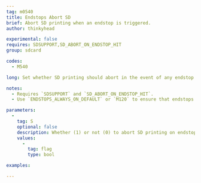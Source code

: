```yaml
---
tag: m0540
title: Endstops Abort SD
brief: Abort SD printing when an endstop is triggered.
author: thinkyhead

experimental: false
requires: SDSUPPORT,SD_ABORT_ON_ENDSTOP_HIT
group: sdcard

codes:
  - M540

long: Set whether SD printing should abort in the event of any endstop being triggered. This provides a fast way to abort a print in the event of mechanical failure such as loose couplings, lost steps, diverted axes, binding, etc., which lead to axes being very far out of position.

notes:
  - Requires `SDSUPPORT` and `SD_ABORT_ON_ENDSTOP_HIT`.
  - Use `ENDSTOPS_ALWAYS_ON_DEFAULT` or `M120` to ensure that endstops are enabled.

parameters:
  -
    tag: S
    optional: false
    description: Whether (1) or not (0) to abort SD printing on endstop hit.
    values:
      -
        tag: flag
        type: bool

examples:

---
```


